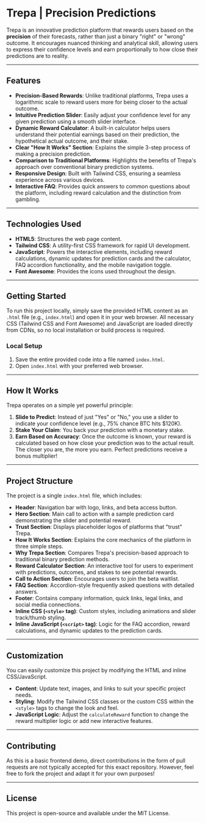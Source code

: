# Trepa | Precision Predictions

Trepa is an innovative prediction platform that rewards users based on the **precision** of their forecasts, rather than just a binary "right" or "wrong" outcome. It encourages nuanced thinking and analytical skill, allowing users to express their confidence levels and earn proportionally to how close their predictions are to reality.

---

## Features

* **Precision-Based Rewards**: Unlike traditional platforms, Trepa uses a logarithmic scale to reward users more for being closer to the actual outcome.
* **Intuitive Prediction Slider**: Easily adjust your confidence level for any given prediction using a smooth slider interface.
* **Dynamic Reward Calculator**: A built-in calculator helps users understand their potential earnings based on their prediction, the hypothetical actual outcome, and their stake.
* **Clear "How It Works" Section**: Explains the simple 3-step process of making a precision prediction.
* **Comparison to Traditional Platforms**: Highlights the benefits of Trepa's approach over conventional binary prediction systems.
* **Responsive Design**: Built with Tailwind CSS, ensuring a seamless experience across various devices.
* **Interactive FAQ**: Provides quick answers to common questions about the platform, including reward calculation and the distinction from gambling.

---

## Technologies Used

* **HTML5**: Structures the web page content.
* **Tailwind CSS**: A utility-first CSS framework for rapid UI development.
* **JavaScript**: Powers the interactive elements, including reward calculations, dynamic updates for prediction cards and the calculator, FAQ accordion functionality, and the mobile navigation toggle.
* **Font Awesome**: Provides the icons used throughout the design.

---

## Getting Started

To run this project locally, simply save the provided HTML content as an `.html` file (e.g., `index.html`) and open it in your web browser. All necessary CSS (Tailwind CSS and Font Awesome) and JavaScript are loaded directly from CDNs, so no local installation or build process is required.

### Local Setup

1.  Save the entire provided code into a file named `index.html`.
2.  Open `index.html` with your preferred web browser.

---

## How It Works

Trepa operates on a simple yet powerful principle:

1.  **Slide to Predict**: Instead of just "Yes" or "No," you use a slider to indicate your confidence level (e.g., 75% chance BTC hits $120K).
2.  **Stake Your Claim**: You back your prediction with a monetary stake.
3.  **Earn Based on Accuracy**: Once the outcome is known, your reward is calculated based on how close your prediction was to the actual result. The closer you are, the more you earn. Perfect predictions receive a bonus multiplier!

---

## Project Structure

The project is a single `index.html` file, which includes:

* **Header**: Navigation bar with logo, links, and beta access button.
* **Hero Section**: Main call to action with a sample prediction card demonstrating the slider and potential reward.
* **Trust Section**: Displays placeholder logos of platforms that "trust" Trepa.
* **How It Works Section**: Explains the core mechanics of the platform in three simple steps.
* **Why Trepa Section**: Compares Trepa's precision-based approach to traditional binary prediction methods.
* **Reward Calculator Section**: An interactive tool for users to experiment with predictions, outcomes, and stakes to see potential rewards.
* **Call to Action Section**: Encourages users to join the beta waitlist.
* **FAQ Section**: Accordion-style frequently asked questions with detailed answers.
* **Footer**: Contains company information, quick links, legal links, and social media connections.
* **Inline CSS (`<style>` tag)**: Custom styles, including animations and slider track/thumb styling.
* **Inline JavaScript (`<script>` tag)**: Logic for the FAQ accordion, reward calculations, and dynamic updates to the prediction cards.

---

## Customization

You can easily customize this project by modifying the HTML and inline CSS/JavaScript.

* **Content**: Update text, images, and links to suit your specific project needs.
* **Styling**: Modify the Tailwind CSS classes or the custom CSS within the `<style>` tags to change the look and feel.
* **JavaScript Logic**: Adjust the `calculateReward` function to change the reward multiplier logic or add new interactive features.

---

## Contributing

As this is a basic frontend demo, direct contributions in the form of pull requests are not typically accepted for this exact repository. However, feel free to fork the project and adapt it for your own purposes!

---

## License

This project is open-source and available under the MIT License.
